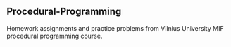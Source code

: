 ## Procedural-Programming
Homework assignments and practice problems from Vilnius University MIF procedural programming course.
